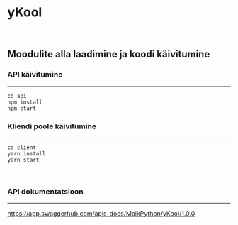 # yKool

<br />

## Moodulite alla laadimine ja koodi käivitumine

### API käivitumine

---

```
cd api
npm install
npm start
```

### Kliendi poole käivitumine

---

```
cd client
yarn install
yarn start
```

<br />

### API dokumentatsioon

---

https://app.swaggerhub.com/apis-docs/MaikPython/yKool/1.0.0

